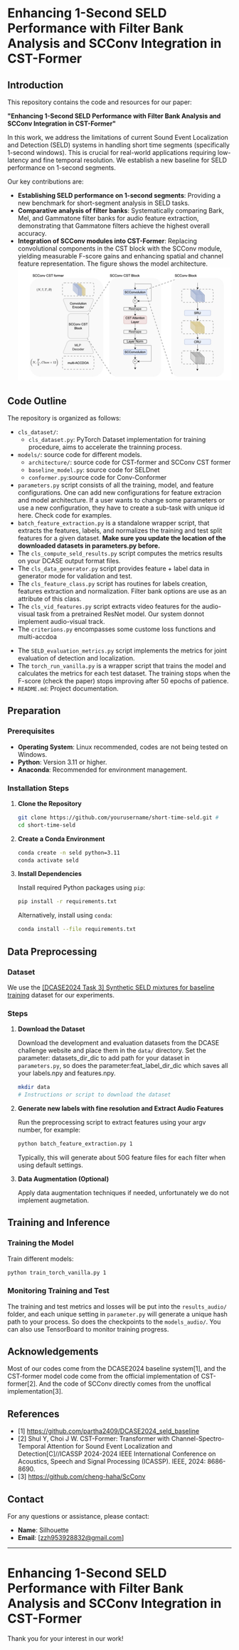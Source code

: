 # Enhancing 1-Second SELD Performance with Filter Bank Analysis and SCConv Integration in CST-Former

## Introduction

This repository contains the code and resources for our paper:

**"Enhancing 1-Second SELD Performance with Filter Bank Analysis and SCConv Integration in CST-Former"**

In this work, we address the limitations of current Sound Event Localization and Detection (SELD) systems in handling short time segments (specifically 1-second windows). This is crucial for real-world applications requiring low-latency and fine temporal resolution. We establish a new baseline for SELD performance on 1-second segments. 

Our key contributions are:

- **Establishing SELD performance on 1-second segments**: Providing a new benchmark for short-segment analysis in SELD tasks.
- **Comparative analysis of filter banks**: Systematically comparing Bark, Mel, and Gammatone filter banks for audio feature extraction, demonstrating that Gammatone filters achieve the highest overall accuracy.
- **Integration of SCConv modules into CST-Former**: Replacing convolutional components in the CST block with the SCConv module, yielding measurable F-score gains and enhancing spatial and channel feature representation. The figure shows the model architecture. ![model architecture](images/architecture.jpg)

## Code Outline

The repository is organized as follows:

<!-- - `src/`: Source code for the SELD system.
  - `models/`: Contains model architectures including CST-Former and SCConv modules.
  - `data/`: Data loading and preprocessing scripts.
  - `utils/`: Utility functions for training, evaluation, and logging.
- `configs/`: Configuration files for experiments.
- `scripts/`: Shell scripts for running training and inference.
- `requirements.txt`: List of Python dependencies.
- `README.md`: Project documentation. -->
- `cls_dataset/`:
    - `cls_dataset.py`: PyTorch Dataset implementation for training procedure, aims to accelerate the trainning process.
- `models/`: source code for different models.
    - `architecture/`: source code for CST-former and SCConv CST former
    - `baseline_model.py`: source code for SELDnet
    - `conformer.py`:source code for Conv-Conformer
- `parameters.py` script consists of all the training, model, and feature configurations. One can add new configurations for feature extracion and model architecture. If a user wants to change some parameters or use a new configuration, they have to create a sub-task with unique id here. Check code for examples.
- `batch_feature_extraction.py` is a standalone wrapper script, that extracts the features, labels, and normalizes the training and test split features for a given dataset. **Make sure you update the location of the downloaded datasets in parameters.py before.**
- The `cls_compute_seld_results.py` script computes the metrics results on your DCASE output format files. 
- The `cls_data_generator.py` script provides feature + label data in generator mode for validation and test.
- The `cls_feature_class.py` script has routines for labels creation, features extraction and normalization. Filter bank options are use as an attribute of this class.
- The `cls_vid_features.py` script extracts video features for the audio-visual task from a pretrained ResNet model. Our system donnot implement audio-visual track.
- The `criterions.py` encompasses some custome loss functions and multi-accdoa 
<!-- - The `seldnet_model.py` script implements the SELDnet architecture. -->
- The `SELD_evaluation_metrics.py` script implements the metrics for joint evaluation of detection and localization.
- The `torch_run_vanilla.py` is a wrapper script that trains the model and calculates the metrics for each test dataset. The training stops when the F-score (check the paper) stops improving after 50 epochs of patience.
- `README.md`: Project documentation.

## Preparation

### Prerequisites

- **Operating System**: Linux recommended, codes are not being tested on Windows.
- **Python**: Version 3.11 or higher.
- **Anaconda**: Recommended for environment management.

### Installation Steps

1. **Clone the Repository**

   ```bash 
   git clone https://github.com/yourusername/short-time-seld.git #
   cd short-time-seld
   ```

2. **Create a Conda Environment**

   ```bash
   conda create -n seld python=3.11
   conda activate seld
   ```

3. **Install Dependencies**

   Install required Python packages using `pip`:

   ```bash
   pip install -r requirements.txt
   ```

   Alternatively, install using `conda`:

   ```bash
   conda install --file requirements.txt
   ```

## Data Preprocessing

### Dataset

We use the [[DCASE2024 Task 3] Synthetic SELD mixtures for baseline training](https://zenodo.org/records/10932241) dataset for our experiments.

### Steps

1. **Download the Dataset**

   Download the development and evaluation datasets from the DCASE challenge website and place them in the `data/` directory. Set the parameter: datasets_dir_dic to add path for your dataset in `parameters.py`, so does the  parameter:feat_label_dir_dic which saves all your labels.npy and features.npy. 

   ```bash
   mkdir data
   # Instructions or script to download the dataset
   ```

2. **Generate new labels with fine resolution and Extract Audio Features**

   Run the preprocessing script to extract features using your argv number, for example:

   ```bash
   python batch_feature_extraction.py 1
   ```
   Typically, this will generate about 50G feature files for each filter when using default settings.

3. **Data Augmentation (Optional)**

   Apply data augmentation techniques if needed, unfortunately we do not implement augmetation.

## Training and Inference

### Training the Model

Train different models:

```bash
python train_torch_vanilla.py 1  
```


### Monitoring Training and Test 

The training and test metrics and losses will be put into the `results_audio/` folder, and each unique setting in `parameter.py` will generate a unique hash path to your process. So does the checkpoints to the `models_audio/`. You can also use TensorBoard to monitor training progress.

## Acknowledgements 
Most of our codes come from the DCASE2024 baseline system[1], and the CST-former model code come from the official implementation of CST-former[2]. And the code of SCConv directly comes from the unoffical implementation[3].


## References

- [1] https://github.com/partha2409/DCASE2024_seld_baseline
- [2] Shul Y, Choi J W. CST-Former: Transformer with Channel-Spectro-Temporal Attention for Sound Event Localization and Detection[C]//ICASSP 2024-2024 IEEE International Conference on Acoustics, Speech and Signal Processing (ICASSP). IEEE, 2024: 8686-8690.
- [3] https://github.com/cheng-haha/ScConv


## Contact

For any questions or assistance, please contact:

- **Name**: Silhouette
- **Email**: [zzh953928832@gmail.com]

---



# Enhancing 1-Second SELD Performance with Filter Bank Analysis and SCConv Integration in CST-Former

Thank you for your interest in our work!